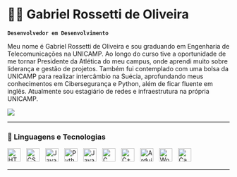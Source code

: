 # 👨‍💻 Gabriel Rossetti de Oliveira

**`Desenvolvedor em Desenvolvimento`**

Meu nome é Gabriel Rossetti de Oliveira e sou graduando em Engenharia de Telecomunicações na UNICAMP. Ao longo do curso tive a oportunidade de me tornar Presidente da Atlética do meu campus, onde aprendi muito sobre liderança e gestão de projetos. Também fui contemplado com uma bolsa da UNICAMP para realizar intercâmbio na Suécia, aprofundando meus conhecimentos em Cibersegurança e Python, além de ficar fluente em inglês. Atualmente sou estagiário de redes e infraestrutura na própria UNICAMP.

<div>
  <a href="https://www.linkedin.com/in/gabriel-rossetti-de-oliveira" target="_blank"><img src="https://img.shields.io/badge/LinkedIn-0077B5?style=for-the-badge&logo=linkedin&logoColor=white" target="_blank"></a>
</div>

---

### 🤖 Linguagens e Tecnologias

<img 
    align="left"
    alt="HTML"
    title="HTML"
    width="30px"
    style="padding-right: 10px;"
    src="https://cdn.jsdelivr.net/gh/devicons/devicon@latest/icons/html5/html5-original-wordmark.svg"
/>

<img 
    align="left"
    alt="CSS"
    title="CSS"
    width="30px"
    style="padding-right: 10px;"
    src="https://cdn.jsdelivr.net/gh/devicons/devicon@latest/icons/css3/css3-original-wordmark.svg"
/>

<img 
    align="left"
    alt="JavaScript"
    title="JavaScript"
    width="30px"
    style="padding-right: 10px;"
    src="https://cdn.jsdelivr.net/gh/devicons/devicon@latest/icons/javascript/javascript-original.svg"
/>

<img 
    align="left"
    alt="Python"
    title="Python"
    width="30px"
    style="padding-right: 10px;"
    src="https://cdn.jsdelivr.net/gh/devicons/devicon@latest/icons/python/python-original-wordmark.svg"
/>

<img 
    align="left"
    alt="Java"
    title="Java"
    width="30px"
    style="padding-right: 10px;"
    src="https://cdn.jsdelivr.net/gh/devicons/devicon@latest/icons/java/java-original-wordmark.svg"
/>

<img 
    align="left"
    alt="C"
    title="C"
    width="30px"
    style="padding-right: 10px;"
    src="https://cdn.jsdelivr.net/gh/devicons/devicon@latest/icons/c/c-original.svg"       
/>

<img 
    align="left"
    alt="C++"
    title="C++"
    width="30px"
    style="padding-right: 10px;"
    src="https://cdn.jsdelivr.net/gh/devicons/devicon@latest/icons/cplusplus/cplusplus-original.svg"       
/>      

<img 
    align="left"
    alt="Arduino"
    title="Arduino"
    width="30px"
    style="padding-right: 10px;"
    src="https://cdn.jsdelivr.net/gh/devicons/devicon@latest/icons/arduino/arduino-original-wordmark.svg"
/>

<img 
    align="left"
    alt="Wordpress"
    title="Wordpress"
    width="30px"
    style="padding-right: 10px;"
    src="https://cdn.jsdelivr.net/gh/devicons/devicon@latest/icons/wordpress/wordpress-original.svg"
/>

<img 
    align="left"
    alt="Canva"
    title="Canva"
    width="30px"
    style="padding-right: 10px;"
    src="https://cdn.jsdelivr.net/gh/devicons/devicon@latest/icons/canva/canva-original.svg"
/>

<br/>
<br/>

---
<!--
### 📊 Stats

[![Anurag's GitHub stats](https://github-readme-stats.vercel.app/api?username=gbr-olv&show_icons=true&theme=tokyonight&include_all_comits=true)](https://github.com/gbr-olv/)
-->

